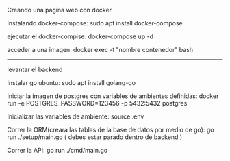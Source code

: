 Creando una pagina web con docker

Instalando docker-compose:
sudo apt install docker-compose

ejecutar el docker-compise: 
docker-compose up -d

acceder a una imagen:
docker exec -t "nombre contenedor" bash

-------------------------------------------------------------------
levantar el backend

Instalar go ubuntu:
sudo apt  install golang-go 

Iniciar la imagen de postgres con variables de ambientes definidas:
docker run -e POSTGRES_PASSWORD=123456 -p 5432:5432 postgres

Inicializar las variables de ambiente:
source .env

Correr la ORM(creara las tablas de la base de datos por medio de go):
go run ./setup/main.go ( debes estar parado dentro de backend )

Correr la API:
go run ./cmd/main.go




